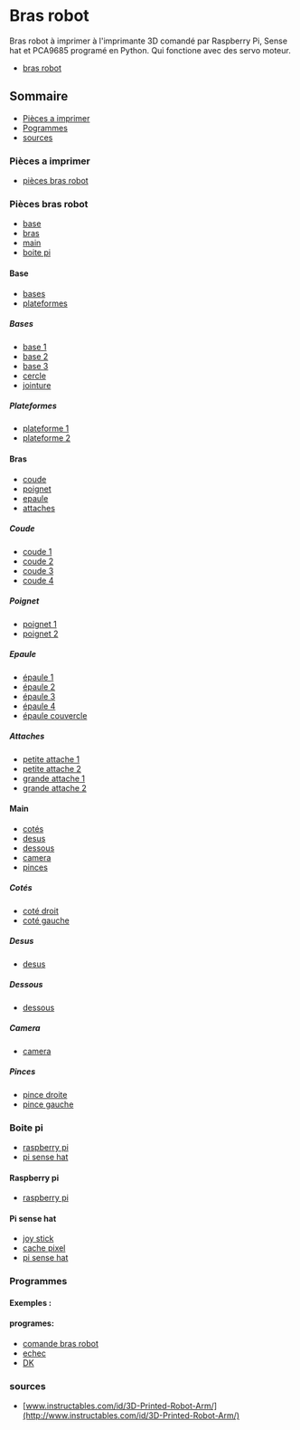 # Bras robot

Bras robot à imprimer à l'imprimante 3D comandé par Raspberry Pi, Sense hat et PCA9685 programé en Python. Qui fonctione avec des servo moteur.

+ [bras robot](https://github.com/matthieu-59/bras-robot/blob/master/pieces/bras%20robot%20assembl%C3%A9.stl)

## Sommaire

  + [Pièces a imprimer](#pièces-a-imprimer)
  + [Pogrammes](#programmes)
  + [sources](#sources)


### Pièces a imprimer

+ [pièces bras robot](#pièces-bras-robot)

### Pièces bras robot 

+ [base](#base)
+ [bras](#bras)
+ [main](#main)
+ [boite pi](#boite-pi)

#### Base

+ [bases](#bases)
+ [plateformes](#plateformes)

##### Bases

+ [base 1](https://github.com/matthieu-59/bras-robot/blob/master/pieces/base%20bras%20robot%201%20(x1).stl)
+ [base 2](https://github.com/matthieu-59/bras-robot/blob/master/pieces/base%20bras%20robot%202%20(x1).stl)
+ [base 3](https://github.com/matthieu-59/bras-robot/blob/master/pieces/base_bras_robot_3_(x1).stl)
+ [cercle](https://github.com/matthieu-59/bras-robot/blob/master/pieces/%20cercle%20bras%20robot%20(x1).stl)
+ [jointure](https://github.com/matthieu-59/bras-robot/blob/master/pieces/jointure%20base.stl)

##### Plateformes

+ [plateforme 1](https://github.com/matthieu-59/bras-robot/blob/master/pieces/plateforme_bras_robot_1_(x1).stl)
+ [plateforme 2](https://github.com/matthieu-59/bras-robot/blob/master/pieces/plateforme_bras_robot_2_(x1).stl)

#### Bras

+ [coude](#coude)
+ [poignet](#poignet)
+ [epaule](#epaule)
+ [attaches](#attaches)

##### Coude

+ [coude 1](https://github.com/matthieu-59/bras-robot/blob/master/pieces/coude_gauche_bras_robot_1_(x1).stl)
+ [coude 2](https://github.com/matthieu-59/bras-robot/blob/master/pieces/coude_droit_bras_robot_2_(x1).stl)
+ [coude 3](https://github.com/matthieu-59/bras-robot/blob/master/pieces/coude_gauche_bras_robot_3_(x1).stl)
+ [coude 4](https://github.com/matthieu-59/bras-robot/blob/master/pieces/coude_droit_bras_robot_4_(x1).stl)

##### Poignet

+ [poignet 1](https://github.com/matthieu-59/bras-robot/blob/master/pieces/poignet_droit_bras_robot_1_(x1).stl)
+ [poignet 2](https://github.com/matthieu-59/bras-robot/blob/master/pieces/poignet_gauche_bras_robot_2_(x1).stl)

##### Epaule

+ [épaule 1](https://github.com/matthieu-59/bras-robot/blob/master/pieces/epaule_bras_robot_1_(x1).stl)
+ [épaule 2](https://github.com/matthieu-59/bras-robot/blob/master/pieces/epaule_bras_robot_2_(x1).stl)
+ [épaule 3](https://github.com/matthieu-59/bras-robot/blob/master/pieces/epaule_droite_bras_robot_3_(x1).stl)
+ [épaule 4](https://github.com/matthieu-59/bras-robot/blob/master/pieces/epaule_gauche_bras_robot_4_(x1).stl)
+ [épaule couvercle](https://github.com/matthieu-59/bras-robot/blob/master/pieces/epaule%20couvercle%20(x2).stl)

##### Attaches

+ [petite attache 1](https://github.com/matthieu-59/bras-robot/blob/master/pieces/petite_atache_bras_robot_1_(x2).stl)
+ [petite attache 2](https://github.com/matthieu-59/bras-robot/blob/master/pieces/petite_atache_bras_robot_2_(x2).stl)
+ [grande attache 1](https://github.com/matthieu-59/bras-robot/blob/master/pieces/grande_atache_bras_robot_1_(x2).stl)
+ [grande attache 2](https://github.com/matthieu-59/bras-robot/blob/master/pieces/grande_atache_bras_robot_2_(x2).stl)


#### Main

+ [cotés](#cotés)
+ [desus](#desus)
+ [dessous](#dessous)
+ [camera](#camera)
+ [pinces](#pinces)

##### Cotés

+ [coté droit](https://github.com/matthieu-59/bras-robot/blob/master/pieces/cote_droit_main_bras_robot_(x1).stl)
+ [coté gauche](https://github.com/matthieu-59/bras-robot/blob/master/pieces/cote_gauche_main_bras_robot_(x1).stl)

##### Desus

+ [desus](https://github.com/matthieu-59/bras-robot/blob/master/pieces/dessus_main_bras_robot_(x1).stl)

##### Dessous

+ [dessous](https://github.com/matthieu-59/bras-robot/blob/master/pieces/dessous_main_bras_robot_(x1).stl)

##### Camera

+ [camera](https://github.com/matthieu-59/bras-robot/blob/master/pieces/suport_camera_(x1).stl)

##### Pinces

+ [pince droite](https://github.com/matthieu-59/bras-robot/blob/master/pieces/pince_droite_bras_robot_(x1).stl)
+ [pince gauche](https://github.com/matthieu-59/bras-robot/blob/master/pieces/pince_gauche_bras_robot_(x1).stl)


### Boite pi

+ [raspberry pi](#raspberry-pi)
+ [pi sense hat](#pi-sense-hat)

#### Raspberry pi

+ [raspberry pi](https://github.com/matthieu-59/bras-robot/blob/master/pieces/boite_rasbery_-_sense_hat_1.stl)

#### Pi sense hat

+ [joy stick](https://github.com/matthieu-59/bras_robot/blob/master/pieces/joy%20stick%20sense%20hat.stl)
+ [cache pixel](https://github.com/matthieu-59/bras_robot/blob/master/pieces/cache%20pixel%20sense%20hat.stl)
+ [pi sense hat](https://github.com/matthieu-59/bras-robot/blob/master/pieces/boite_rasbery_-_sense_hat.stl)

### Programmes

#### Exemples :

#### programes:
+ [comande bras robot](https://github.com/matthieu-59/comande_bras_robot)
+ [echec](https://github.com/matthieu-59/python_echec_bras_robot)
+ [DK](https://github.com/matthieu-59/DK)

### sources

+ [www.instructables.com/id/3D-Printed-Robot-Arm/](http://www.instructables.com/id/3D-Printed-Robot-Arm/)
